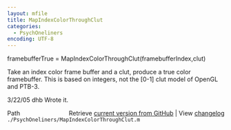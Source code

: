 ```yaml
---
layout: mfile
title: MapIndexColorThroughClut
categories:
  - PsychOneliners
encoding: UTF-8
---
```


framebufferTrue = MapIndexColorThroughClut(framebufferIndex,clut)

Take an index color frame buffer and a clut, produce a true color
framebuffer.  This is based on integers, not the [0-1] clut model of
OpenGL and PTB-3.

3/22/05     dhb     Wrote it.


<div class="code_header" style="text-align:right;">
  <span style="float:left;">Path&nbsp;&nbsp;</span> <span class="counter">Retrieve <a href=
  "https://raw.github.com/Psychtoolbox-3/Psychtoolbox-3/beta/./PsychOneliners/MapIndexColorThroughClut.m">current version from GitHub</a> | View <a href=
  "https://github.com/Psychtoolbox-3/Psychtoolbox-3/commits/beta/./PsychOneliners/MapIndexColorThroughClut.m">changelog</a></span>
</div>
<div class="code">
  <code>./PsychOneliners/MapIndexColorThroughClut.m</code>
</div>
